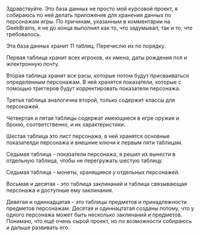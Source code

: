 Здравствуйте. Это база данных не просто мой курсовой проект, я собираюсь по ней делать приложение для хранения данных по персонажам игры. По причинам, указанным в комментарии на GeekBrains, я не до конца выполнил как то, что задумывал, так и то, что требовалось.

Эта база данных хранит 11 таблиц. Перечислю их по порядку.

Первая таблица хранит всех игроков, их имена, даты рождения пол и жлектронную почту.

Вторая таблица хранит все расы, которые потом будут присваиваться определенным персонажам. В ней хранятся показатели, которые с помощью триггеров будут корректировать показатели персонажа.

Третья таблица аналогична второй, только содержит классы для персонажей.

Четвертая и пятая таблицы содержат имеющиеся в игре оружия и броню, соответственно, и их характеристики.

Шестая таблица это лист персонажа, в ней хранятся основные показателди персонажа и внешние ключи к первым пяти таблицам.

Седьмая таблица - показатели персонажа, я решил их вынести в отдельную таблица, чтобы не перегружать шестую таблицу.

Седьмая таблица - монеты, хранящиеся у отдельных персонажей.

Восьмая и десятая - это таблица заклинаний и таблица связывающая персонажа и доступные ему заклинания.

Девятая и одиннадцатая - это таблицы предметов и принадлежности предметов персонажам.
Десятая и одиннацтатая созданы потому, что у одного персонажа может быть несколько заклинаний и предметов.
Понимаю, что ещё очень сырой проект, но по возможности собираюсь и дальше развивать его.
